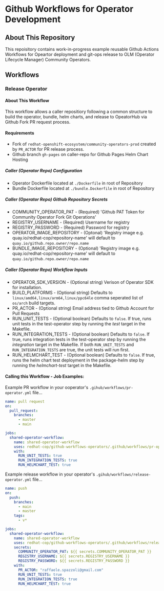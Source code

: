 # Github Workflows for Operator Development
## About This Repository
This repoisitory contains work-in-progress example reusable Github Actions Workflows for Opeartor deployment and git-ops release to OLM (Operator Lifecycle Manager) Community Operators.
## Workflows 
### Release Operator 
#### About This  Workflow 
This workflow allows a caller repositiory following a common structure to build the operator, bundle, helm charts, and release to OpeatorHub via Github Fork PR request process.
#### Requirements 
* Fork of ```redhat-openshift-ecosystem/community-operators-prod``` created by ```PR_ACTOR``` for PR release process.
* Github branch ```gh-pages``` on caller-repo for Github Pages Helm Chart Hosting
##### Caller (Operator Repo) Configuration 
* Operator Dockerfile located at ```./Dockerfile``` in root of Repository
* Bundle Dockerfile located at ```./bundle.Dockerfile``` in root of Repository
##### Caller (Operator Repo) Github Repository Secrets
* COMMUNITY_OPERATOR_PAT - (Required) 'Github PAT Token for Community Operator Fork Git Operations'
* REGISTRY_USERNAME - (Required) Username for registry
* REGISTRY_PASSWORD - (Required) Password for registry
* OPERATOR_IMAGE_REPOSITORY - (Optonal) 'Registry image e.g. quay.io/redhat-cop/repository-name' will default to ```quay.io/github.repo.owner/repo.name```
* BUNDLE_IMAGE_REPOSITORY - (Optional) 'Registry image e.g. quay.io/redhat-cop/repository-name' will default to ```quay.io/github.repo.owner/repo.name```

##### Caller (Operator Repo) Workflow Inputs
* OPERATOR_SDK_VERSION - (Optional string) Verison of Operator SDK for installation.
* BUILD_PLATFORMS - (Optional string) Defaults to ```linux/amd64,linux/arm64,linux/ppc64le``` comma seperated list of ```os/arch``` build targets.
* PR_ACTOR - (Optional string) Email address tied to Github Account for Pull Requests
* RUN_UNIT_TESTS - (Optional boolean) Defaults to ```false```. If true, runs unit tests in the test-operator step by running the *test* target in the Makefile.
* RUN_INTEGRATION_TESTS - (Optional boolean) Defaults to ```false```. If true, runs integration tests in the test-operator step by running the *integration* target in the Makefile. If both `RUN_UNIT_TESTS` and `RUN_INTEGRATION_TESTS` are true, the unit tests will run first.
* RUN_HELMCHART_TEST - (Optional boolean) Defaults to ```false```. If true, runs the helm chart test deployment in the package-helm step by running the *helmchart-test* target in the Makefile.

#### Calling this Workflow - Job Examples:

Example PR workflow in your ooperator's `.gihub/workflows/pr-operator.yml` file...

```yaml 
name: pull request
on:
  pull_request:
    branches:
      - master
      - main

jobs:
  shared-operator-workflow:
    name: shared-operator-workflow
    uses: redhat-cop/github-workflows-operators/.github/workflows/pr-operator.yml@main
    with: 
      RUN_UNIT_TESTS: true
      RUN_INTEGRATION_TESTS: true
      RUN_HELMCHART_TEST: true
```

Example release workflow in your operator's `.gihub/workflows/release-operator.yml` file...

```yaml
name: push
on:
  push:
    branches:
      - main
      - master
    tags:
      - v*

jobs:
  shared-operator-workflow:
    name: shared-operator-workflow
    uses: redhat-cop/github-workflows-operators/.github/workflows/release-operator.yml@main    
    secrets:
      COMMUNITY_OPERATOR_PAT: ${{ secrets.COMMUNITY_OPERATOR_PAT }}
      REGISTRY_USERNAME: ${{ secrets.REGISTRY_USERNAME }}
      REGISTRY_PASSWORD: ${{ secrets.REGISTRY_PASSWORD }}
    with:
      PR_ACTOR: "raffaele.spazzoli@gmail.com"
      RUN_UNIT_TESTS: true
      RUN_INTEGRATION_TESTS: true
      RUN_HELMCHART_TEST: true
```
